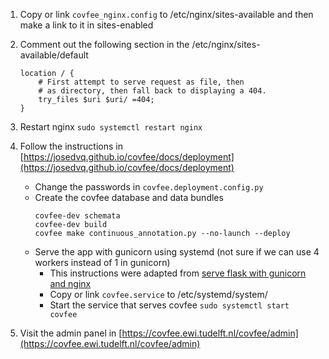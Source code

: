 1. Copy or link `covfee_nginx.config` to /etc/nginx/sites-available and then make a link to it in sites-enabled

2. Comment out the following section in the /etc/nginx/sites-available/default

    ```
    location / {
        # First attempt to serve request as file, then
        # as directory, then fall back to displaying a 404.
        try_files $uri $uri/ =404;
    }
    ```

3. Restart nginx `sudo systemctl restart nginx`

4. Follow the instructions in [https://josedvq.github.io/covfee/docs/deployment](https://josedvq.github.io/covfee/docs/deployment)
    * Change the passwords in `covfee.deployment.config.py`
    * Create the covfee database and data bundles
        ```
        covfee-dev schemata
        covfee-dev build
        covfee make continuous_annotation.py --no-launch --deploy
        ```
    * Serve the app with gunicorn using systemd (not sure if we can use 4 workers instead of 1 in gunicorn)
        * This instructions were adapted from [serve flask with gunicorn and nginx](https://www.digitalocean.com/community/tutorials/how-to-serve-flask-applications-with-gunicorn-and-nginx-on-ubuntu-18-04)
        * Copy or link `covfee.service` to /etc/systemd/system/
        * Start the service that serves covfee `sudo systemctl start covfee`
5. Visit the admin panel in [https://covfee.ewi.tudelft.nl/covfee/admin](https://covfee.ewi.tudelft.nl/covfee/admin)